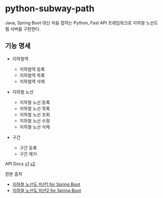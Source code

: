 # python-subway-path

Java, Spring Boot 대신 처음 접하는 Python, Fast API 프레임워크로 지하철 노선도 웹 서버를 구현한다.

## 기능 명세

- 지하철역
  - 지하철역 등록
  - 지하철역 목록
  - 지하철역 삭제
  
- 지하철 노선
  - 지하철 노선 등록
  - 지하철 노선 목록
  - 지하철 노선 조회
  - 지하철 노선 수정
  - 지하철 노선 삭제

- 구간
  - 구간 등록
  - 구간 제거

API Docs
[v1](https://techcourse-storage.s3.ap-northeast-2.amazonaws.com/d5c93e187919493da3280be44de0f17f#Line)
[v2](https://techcourse-storage.s3.ap-northeast-2.amazonaws.com/c682be69ae4e412c9e3905a59ef7b7ed#Line)

원본 출처
- [지하철 노선도 미션1 for Spring Boot](https://github.com/woowacourse/atdd-subway-map)
- [지하철 노선도 미션2 for Spring Boot](https://github.com/woowacourse/atdd-subway-path)